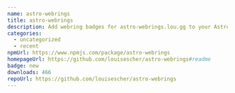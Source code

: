 ```yaml
---
name: astro-webrings
title: astro-webrings
description: Add webring badges for astro-webrings.lou.gg to your Astro site with ease!
categories:
  - uncategorized
  - recent
npmUrl: https://www.npmjs.com/package/astro-webrings
homepageUrl: https://github.com/louisescher/astro-webrings#readme
badge: new
downloads: 466
repoUrl: https://github.com/louisescher/astro-webrings
---
```

